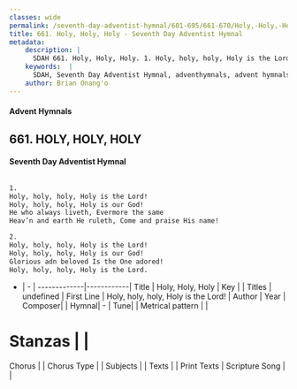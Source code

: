 ```yaml
---
classes: wide
permalink: /seventh-day-adventist-hymnal/601-695/661-670/Holy,-Holy,-Holy_1/
title: 661. Holy, Holy, Holy - Seventh Day Adventist Hymnal
metadata:
    description: |
      SDAH 661. Holy, Holy, Holy. 1. Holy, holy, holy, Holy is the Lord! Holy, holy, holy, Holy is our God! He who always liveth, Evermore the same Heav’n and earth He ruleth, Come and praise His name!
    keywords:  |
      SDAH, Seventh Day Adventist Hymnal, adventhymnals, advent hymnals, Holy, Holy, Holy, Holy, holy, holy, Holy is the Lord! 
    author: Brian Onang'o
---
```


#### Advent Hymnals
## 661. HOLY, HOLY, HOLY
#### Seventh Day Adventist Hymnal

```txt

1.
Holy, holy, holy, Holy is the Lord!
Holy, holy, holy, Holy is our God!
He who always liveth, Evermore the same
Heav’n and earth He ruleth, Come and praise His name!

2.
Holy, holy, holy, Holy is the Lord!
Holy, holy, holy, Holy is our God!
Glorious adn beloved Is the One adored!
Holy, holy, holy, Holy is the Lord.

```

- |   -  |
-------------|------------|
Title | Holy, Holy, Holy |
Key |  |
Titles | undefined |
First Line | Holy, holy, holy, Holy is the Lord! |
Author | 
Year | 
Composer|  |
Hymnal|  - |
Tune|  |
Metrical pattern | |
# Stanzas |  |
Chorus |  |
Chorus Type |  |
Subjects |  |
Texts |  |
Print Texts | 
Scripture Song |  |
  
